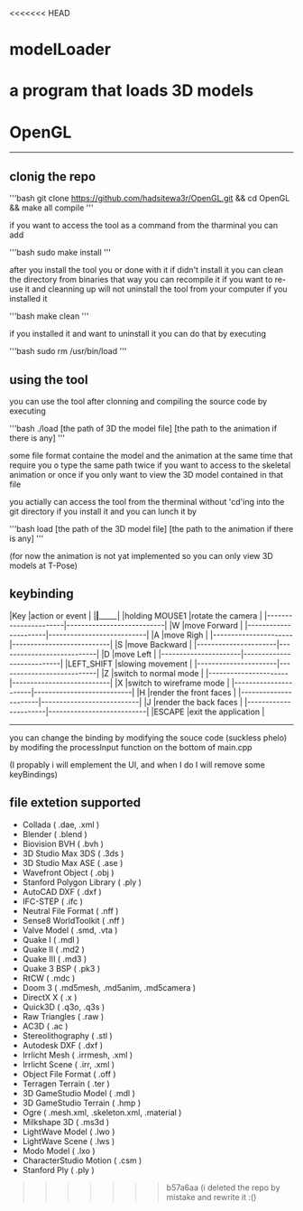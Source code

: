 <<<<<<< HEAD
# modelLoader
a program that loads 3D models 
=======
# OpenGL
---
## clonig the repo

'''bash
git clone https://github.com/hadsitewa3r/OpenGL.git &&
cd OpenGL &&
make all compile
'''

if you want to access the tool as a command from the tharminal you can add

'''bash
sudo make install
'''

after you install the tool you or done with it if didn't install it you can clean the directory from binaries that way you can recompile it if you want to re-use it and cleanning up will not uninstall the tool from your computer if you installed it

'''bash
make clean
'''

if you installed it and want to uninstall it you can do that by executing

'''bash
sudo rm /usr/bin/load
'''

## using the tool
you can use the tool after clonning and compiling the source code by executing

'''bash
./load [the path of 3D the model file] [the path to the animation if there is any]
'''

some file format containe the model and the animation at the same time that require you o type the same path twice if you want to access to the skeletal animation or once if you only want to view the 3D model contained in that file

you actially can access the tool from the therminal without 'cd'ing into the git directory if you install it and you can lunch it by

'''bash
load [the path of the 3D model file] [the path to the animation if there is any]
'''

(for now the animation is not yat implemented so you can only view 3D models at T-Pose)

## keybinding

|Key                   |action or event            |
|______________________|___________________________|
|holding MOUSE1        |rotate the camera          |
|----------------------|---------------------------| 
|W                     |move Forward               |
|----------------------|---------------------------|
|A                     |move Righ                  |
|----------------------|---------------------------|
|S                     |move Backward              |
|----------------------|---------------------------|
|D                     |move Left                  |
|----------------------|---------------------------|
|LEFT_SHIFT            |slowing movement           |
|----------------------|---------------------------|
|Z                     |switch to normal mode      |
|----------------------|---------------------------|
|X                     |switch to wireframe mode   |
|----------------------|---------------------------|
|H                     |render the front faces     |
|----------------------|---------------------------|
|J                     |render the back faces      |
|----------------------|---------------------------|
|ESCAPE                |exit the application       |
____________________________________________________

you can change the binding by modifying the souce code (suckless phelo) by modifing the processInput function on the bottom of main.cpp

(I propably i will emplement the UI, and when I do I will remove some keyBindings) 

## file extetion supported

* Collada                  ( .dae, .xml )
* Blender                  ( .blend )
* Biovision BVH            ( .bvh )
* 3D Studio Max 3DS        ( .3ds )
* 3D Studio Max ASE        ( .ase )
* Wavefront Object         ( .obj )
* Stanford Polygon Library ( .ply )
* AutoCAD DXF              ( .dxf )
* IFC-STEP                 ( .ifc )
* Neutral File Format      ( .nff )
* Sense8 WorldToolkit      ( .nff )
* Valve Model              ( .smd, .vta )
* Quake I                  ( .mdl )
* Quake II                 ( .md2 )
* Quake III                ( .md3 )
* Quake 3 BSP              ( .pk3 )
* RtCW                     ( .mdc )
* Doom 3                   ( .md5mesh, .md5anim, .md5camera )
* DirectX X                ( .x )
* Quick3D                  ( .q3o, .q3s )
* Raw Triangles            ( .raw )
* AC3D                     ( .ac )
* Stereolithography        ( .stl )
* Autodesk DXF             ( .dxf )
* Irrlicht Mesh            ( .irrmesh, .xml )
* Irrlicht Scene           ( .irr, .xml )
* Object File Format       ( .off )
* Terragen Terrain         ( .ter )
* 3D GameStudio Model      ( .mdl )
* 3D GameStudio Terrain    ( .hmp )
* Ogre                     ( .mesh.xml, .skeleton.xml, .material )
* Milkshape 3D             ( .ms3d )
* LightWave Model          ( .lwo )
* LightWave Scene          ( .lws )
* Modo Model               ( .lxo )
* CharacterStudio Motion   ( .csm )
* Stanford Ply             ( .ply )
>>>>>>> b57a6aa (i deleted the repo by mistake and rewrite it :()
